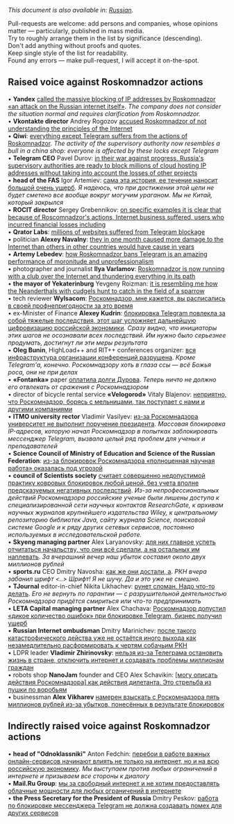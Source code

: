 _This document is also available in: [Russian](https://github.com/nazarov-tech/rkn/blob/master/reactions.md)._

Pull-requests are welcome: add persons and companies, whose opinions matter — particularly, published in mass media.  
Try to roughly arrange them in the list by significance (descending).  
Don't add anything without proofs and quotes.  
Keep single style of the list for readability.  
Found any errors — make pull-request, I will accept it on-the-spot.

## Raised voice against Roskomnadzor actions

• **Yandex** [called the massive blocking of IP addresses by Roskomnadzor «an attack on the Russian internet itself»](https://vc.ru/37173-yandeks-nazval-udarom-po-vsemu-runetu-massovye-blokirovki-ip-adresov-roskomnadzorom).
*The company does not consider the situation normal and requires clarification from Roskomnadzor.*  
• **Vkontakte director** Andrey Rogozov [accused Roskomnadzor of not understanding the principles of the Internet](https://www.vedomosti.ru/technology/news/2018/04/27/768104-v-kontakte-obvinil-roskomnadzor)  
• **Qiwi**: [everything except Telegram suffers from the actions of Roskomnadzor](https://ria.ru/society/20180428/1519610220.html). *The activity of the supervisory authority now resembles a bull in a china shop: everyone is affected by these locks except Telegram*  
• **Telegram CEO** Pavel Durov: [in their war against progress, Russia's supervisory authorities are ready to block millions of cloud hosting IP addresses without taking into account the losses of other projects](https://vk.com/wall1_2307813)  
• **head of the FAS** Igor Artemiev: [сама эта история, ее течение наносит большой очень ущерб](https://www.gazeta.ru/tech/news/2018/04/25/n_11458789.shtml). _Я надеюсь, что при достижении этой цели не будет сметено все вообще вокруг могучим ураганом. Мы не Китай, который закрылся_  
• **ROCIT director** Sergey Grebennikov: [on specific examples it is clear that because of Roscomnadzor's actions, Internet business suffered, users who incurred financial losses including](https://rocit.ru/news/rocit-and-rkn-meeting)  
• **Qrator Labs**: [millions of websites suffered from Telegram blockage](https://klops.ru/news/2018-04-17/173230-qrator-labs-iz-za-blokirovki-telegram-postradali-milliony-saytov)  
• politician **Alexey Navalny**: [they <Roskomnadzor> in one month caused more damage to the Internet than others in other countries would have cause in years](https://youtu.be/VWXE4WybsxI?t=16m28s)  
• **Artemy Lebedev**: [how Roskomnadzor bans Telegram is an amazing performance of moronitude and unprofessionalism](https://tema.livejournal.com/2749709.html)  
• photographer and journalist **Ilya Varlamov**: [Roskomnadzor is now running with a club over the Internet and thundering everything in its path](https://varlamov.ru/2884958.html)    
• **the mayor of Yekaterinburg** Yevgeny Roizman: [it is resembling me how the Neanderthals with cudgels hunt to catch in the field of a sparrow](http://www.the-village.ru/village/city/news-city/309577-roizman-telegram/?)  
• tech reviewer **Wylsacom**: [Роскомнадзор, мне кажется, вы расписались в своей профнепригодности за это время](https://youtu.be/VVWpOrDLD9M?t=49s)  
• ex-Minister of Finance **Alexey Kudrin**: [блокировка Telegram повлекла за собой тяжелые последствия, этот шаг усложняет дальнейшую цифровизацию российской экономики](http://www.interfax.ru/russia/610233). _Сразу видно, что инициаторы этих шагов не осознавали всех последствий. Им нужно было серьезнее продумать, достигнут ли эти меры результата_  
• **Oleg Bunin**, HighLoad++ and RIT++ conferences organizer: [вся инфраструктура организации конференций разрушена](https://www.facebook.com/oleg.bunin/posts/1990875597620788). _Кроме Telegram'а, конечно. Роскомнадзору хоть в глаза ссы — всё Божья роса, они не при делах_  
• **«Fontanka»** paper [оплатила долги Дурова](https://www.fontanka.ru/2018/04/24/058/). _Теперь ничто не должно его отвлекать от сражения с Роскомнадзором_  
• director of bicycle rental service **«Velogorod»** Vitaly Blajenov: [неприятно, что Роскомнадзор, борясь с мельницами, так поступает с нами и другими компаниями](https://paperpaper.ru/rkn-vs-telegram-vs-business/)  
• **ITMO university rector** Vladimir Vasilyev: [из-за Роскомнадзора университет не выполнит поручение президента](https://meduza.io/news/2018/04/26/rektor-itmo-predupredil-sovetnika-putina-iz-za-roskomnadzora-universitet-ne-vypolnit-poruchenie-prezidenta). *Массовая блокировка IP-адресов, которую начал Роскомнадзор в попытках заблокировать мессенджер Telegram, вызвала целый ряд проблем для ученых и преподавателей*  
• **Science Council of Ministry of Education and Science of the Russian Federation**: [из-за блокировок Роскомнадзора «полноценная научная работа» оказалась под угрозой](https://sovet-po-nauke.ru/info/25042018-internet-for-science)  
• **council of Scientists society** [считает совершенно недопустимой практику ковровых блокировок любой ценой, без учета вполне предсказуемых негативных последствий](https://trv-science.ru/2018/04/25/onr-protiv-blokirovok/). _Из-за непрофессиональных действий Роскомнадзора российские ученые были лишены доступа к специализированной сети научных контактов ResearchGate, к архивам научных журналов крупнейшего издательства Wiley, к центральному репозиторию библиотек Java, сайту журнала Science, поисковой системе Google и к ряду других сетевых сервисов, постоянно используемых в исследовательской работе._  
• **Skyeng managing partner** Alex Laryanovsky: [для них главное успеть отчитаться начальству, что они всё сделали, а на остальных им наплевать](https://meduza.io/feature/2018/04/17/ih-logika-odnim-servisom-bolshe-odnim-menshe-nu-i-chto). *За вчерашний вечер наш убыток составил около двух миллионов рублей*  
• **sports.ru** CEO Dmitry Navosha: [как же они достали, а](https://twitter.com/navosha/status/988733483353825281). _РКН вчера забанил шрифт <..> Шрифт! Я не шучу. Да и это уже не смешно._  
• **TJournal** editor-in-chief Nikita Likhachev: [рунет сломан. Надо что-то делать](https://tjournal.ru/69612-runet-sloman-nado-chto-to-delat). *Его не вернуть по гарантии — с разрушительной деятельностью Роскомнадзора придётся смириться или что-то предпринимать*  
• **LETA Capital managing partner** Alex Chachava: [Роскомнадзор допустил «дикое количество ошибок» при блокировке Telegram, бизнес получил ущерб](https://www.kommersant.ru/doc/3614069)  
• **Russian Internet ombudsman** Dmitry Marinichev: [после такого катастрофического действа уже не остаётся иного выхода как незамедлительно расформировать к чертям собачьим РКН](https://www.facebook.com/dmitry.marinichev/posts/10204248543970970)   
• LDPR leader **Vladimir Zhirinovsky**: [нельзя из-за Телеграма остановить жизнь в стране, отключить интернет и создавать проблемы миллионам граждан](https://regnum.ru/news/2405452.html)  
• robots shop **NanoJam** founder and CEO Alex Schavikin: [\[могу описать действия Роскомнадзора\] как действия дилетанта. Это стрельба из пушки по воробьям](https://paperpaper.ru/rkn-vs-telegram-vs-business/)  
• businessman **Alex Vikharev** [намерен взыскать с Роскомнадзора пять миллионов рублей из-за убытков, понесённых в результате блокировок](https://www.znak.com/2018-04-27/na_roskomnadzor_podan_pervyy_isk_iz_za_blokirovki_telegram_na_5_mln_rubley)  

## Indirectly raised voice against Roskomnadzor actions

• **head of "Odnoklassniki"** Anton Fedchin: [перебои в работе важных онлайн-сервисов начинают влиять не только на интернет, но и на всю российскую экономику](https://ok.ru/okmedia/topic/68281289059145). *Мы выступаем против любых ограничений в интернете и призываем все стороны к диалогу*  
• **Mail.Ru Group**: [мы за свободный интернет и не хотим предоставлять облачные мощности для любых ограничений в интернете](https://www.rbc.ru/technology_and_media/24/04/2018/5adf0ba89a7947c63b5f3e71)  
• **the Press Secretary for the President of Russia** Dmitry Peskov: [работа по блокировке мессенджера Telegram не должна создавать помех для других сервисов](https://lenta.ru/news/2018/04/27/blok_telegram/)  
